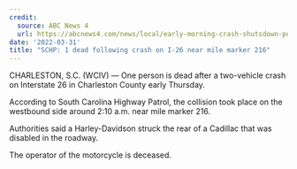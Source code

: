 ```yaml
---
credit:
  source: ABC News 4
  url: https://abcnews4.com/news/local/early-morning-crash-shutsdown-portion-of-i-26-westbound
date: '2022-03-31'
title: "SCHP: 1 dead following crash on I-26 near mile marker 216"
---
```

CHARLESTON, S.C. (WCIV) — One person is dead after a two-vehicle crash on Interstate 26 in Charleston County early Thursday.

According to South Carolina Highway Patrol, the collision took place on the westbound side around 2:10 a.m. near mile marker 216.

Authorities said a Harley-Davidson struck the rear of a Cadillac that was disabled in the roadway.

The operator of the motorcycle is deceased.
